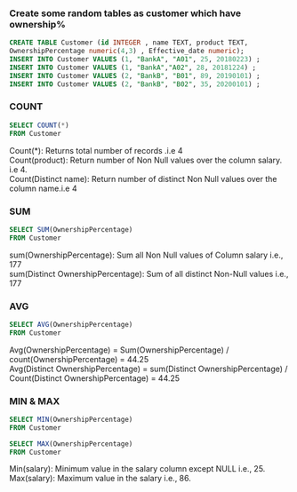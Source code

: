 ### Create some random tables as customer which have ownership%
```SQL
CREATE TABLE Customer (id INTEGER , name TEXT, product TEXT, 
OwnershipPercentage numeric(4,3) , Effective_date numeric);
INSERT INTO Customer VALUES (1, "BankA", "A01", 25, 20180223) ;
INSERT INTO Customer VALUES (1, "BankA","A02", 28, 20181224) ;
INSERT INTO Customer VALUES (2, "BankB", "B01", 89, 20190101) ;
INSERT INTO Customer VALUES (2, "BankB", "B02", 35, 20200101) ;
```

### COUNT 

```SQL
SELECT COUNT(*)
FROM Customer
```
Count(*): Returns total number of records .i.e 4 <br />
Count(product): Return number of Non Null values over the column salary. i.e 4. <br />
Count(Distinct name):  Return number of distinct Non Null values over the column name.i.e 4 <br />

### SUM

```SQL
SELECT SUM(OwnershipPercentage)
FROM Customer
```

sum(OwnershipPercentage):  Sum all Non Null values of Column salary i.e., 177 <br />
sum(Distinct OwnershipPercentage): Sum of all distinct Non-Null values i.e., 177

### AVG

```SQL
SELECT AVG(OwnershipPercentage)
FROM Customer
```


Avg(OwnershipPercentage) = Sum(OwnershipPercentage) / count(OwnershipPercentage) = 44.25 <br />
Avg(Distinct OwnershipPercentage) = sum(Distinct OwnershipPercentage) / Count(Distinct OwnershipPercentage) = 44.25 <br />

### MIN & MAX


```SQL
SELECT MIN(OwnershipPercentage)
FROM Customer

SELECT MAX(OwnershipPercentage)
FROM Customer

```

Min(salary): Minimum value in the salary column except NULL i.e., 25.
Max(salary): Maximum value in the salary i.e., 86.
